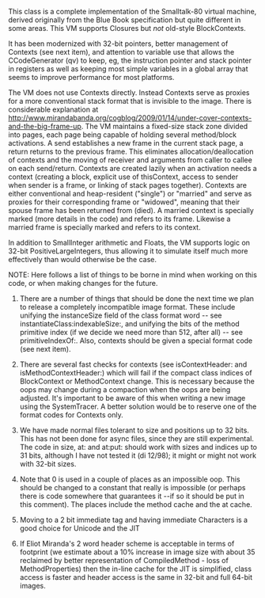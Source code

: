 This class is a complete implementation of the Smalltalk-80 virtual machine, derived originally from the Blue Book specification but quite different in some areas.  This VM supports Closures but *not* old-style BlockContexts.

It has been modernized with 32-bit pointers, better management of Contexts (see next item), and attention to variable use that allows the CCodeGenerator (qv) to keep, eg, the instruction pointer and stack pointer in registers as well as keeping most simple variables in a global array that seems to improve performance for most platforms.

The VM does not use Contexts directly.  Instead Contexts serve as proxies for a more conventional stack format that is invisible to the image.  There is considerable explanation at http://www.mirandabanda.org/cogblog/2009/01/14/under-cover-contexts-and-the-big-frame-up.  The VM maintains a fixed-size stack zone divided into pages, each page being capable of holding several method/block activations.  A send establishes a new frame in the current stack page, a return returns to the previous frame.  This eliminates allocation/deallocation of contexts and the moving of receiver and arguments from caller to callee on each send/return.  Contexts are created lazily when an activation needs a context (creating a block, explicit use of thisContext, access to sender when sender is a frame, or linking of stack pages together).  Contexts are either conventional and heap-resident ("single") or "married" and serve as proxies for their corresponding frame or "widowed", meaning that their spouse frame has been returned from (died).  A married context is specially marked (more details in the code) and refers to its frame.  Likewise a married frame is specially marked and refers to its context.

In addition to SmallInteger arithmetic and Floats, the VM supports logic on 32-bit PositiveLargeIntegers, thus allowing it to simulate itself much more effectively than would otherwise be the case.

NOTE:  Here follows a list of things to be borne in mind when working on this code, or when making changes for the future.

1.  There are a number of things that should be done the next time we plan to release a completely incompatible image format.  These include unifying the instanceSize field of the class format word -- see instantiateClass:indexableSize:, and unifying the bits of the method primitive index (if we decide we need more than 512, after all) -- see primitiveIndexOf:.  Also, contexts should be given a special format code (see next item).

2.  There are several fast checks for contexts (see isContextHeader: and isMethodContextHeader:) which will fail if the compact class indices of BlockContext or MethodContext change.  This is necessary because the oops may change during a compaction when the oops are being adjusted.  It's important to be aware of this when writing a new image using the SystemTracer.  A better solution would be to reserve one of the format codes for Contexts only.

3.  We have made normal files tolerant to size and positions up to 32 bits.  This has not been done for async files, since they are still experimental.  The code in size, at: and at:put: should work with sizes and indices up to 31 bits, although I have not tested it (di 12/98); it might or might not work with 32-bit sizes.

4.  Note that 0 is used in a couple of places as an impossible oop.  This should be changed to a constant that really is impossible (or perhaps there is code somewhere that guarantees it --if so it should be put in this comment).  The places include the method cache and the at cache.

5. Moving to a 2 bit immediate tag and having immediate Characters is a good choice for Unicode and the JIT

6.  If Eliot Miranda's 2 word header scheme is acceptable in terms of footprint (we estimate about a 10% increase in image size with about 35 reclaimed by better representation of CompiledMethod - loss of MethodProperties) then the in-line cache for the JIT is simplified, class access is faster and header access is the same in 32-bit and full 64-bit images.